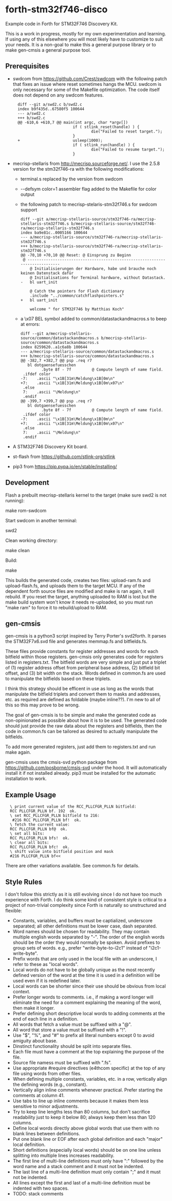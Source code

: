 # forth-stm32f746-disco
Example code in Forth for STM32F746 Discovery Kit.

This is a work in progress, mostly for my own experimentation and learning.
If using any of this elsewhere you will most likely have to customize to suit
your needs. It is a non-goal to make this a general purpose library or to make
gen-cmsis a general purpose tool.

## Prerequisites
* swdcom from https://github.com/Crest/swdcom with the following patch that
  fixes an issue where reset sometimes hangs the MCU.
  swdcom is only necessary for some of the Makefile optimization. The code
  itself does not depend on any swdcom features.
    
        diff --git a/swd2.c b/swd2.c
        index b9f435d..67580f5 100644
        --- a/swd2.c
        +++ b/swd2.c
        @@ -610,6 +610,7 @@ main(int argc, char *argv[])
                                if ( stlink_reset(handle) ) {
                                        die("Failed to reset target.");
                                }
        +                       usleep(1000);
                                if ( stlink_run(handle) ) {
                                        die("Failed to resume target.");
                                }

* mecrisp-stellaris from http://mecrisp.sourceforge.net/. I use the 2.5.8
  version for the stm32f746-ra with the following modifications:
  - terminal.s replaced by the version from swdcom
  - --defsym color=1 assembler flag added to the  Makefile for color output
  - the following patch to mecrisp-stelaris-stm32f746.s for swdcom support

        diff --git a/mecrisp-stellaris-source/stm32f746-ra/mecrisp-stellaris-stm32f746.s b/mecrisp-stellaris-source/stm32f746-ra/mecrisp-stellaris-stm32f746.s
        index ba9e81c..0005166 100644
        --- a/mecrisp-stellaris-source/stm32f746-ra/mecrisp-stellaris-stm32f746.s
        +++ b/mecrisp-stellaris-source/stm32f746-ra/mecrisp-stellaris-stm32f746.s
        @@ -70,10 +70,10 @@ Reset: @ Einsprung zu Beginn
         @ -----------------------------------------------------------------------------
            @ Initialisierungen der Hardware, habe und brauche noch keinen Datenstack dafür
            @ Initialisations for Terminal hardware, without Datastack.
        -   bl uart_init
         
            @ Catch the pointers for Flash dictionary
            .include "../common/catchflashpointers.s"
        +   bl uart_init
         
            welcome " for STM32F746 by Matthias Koch"

  - a \x07 BEL symbol added to common/datastackandmacros.s to beep at errors:

        diff --git a/mecrisp-stellaris-source/common/datastackandmacros.s b/mecrisp-stellaris-source/common/datastackandmacros.s
        index 8259620..a1c6a8b 100644
        --- a/mecrisp-stellaris-source/common/datastackandmacros.s
        +++ b/mecrisp-stellaris-source/common/datastackandmacros.s
        @@ -382,7 +382,7 @@ psp .req r7
           bl dotgaensefuesschen
                 .byte 8f - 7f         @ Compute length of name field.
         .ifdef color
        -7:    .ascii "\x1B[31m\Meldung\x1B[0m\n"
        +7:    .ascii "\x1B[31m\Meldung\x1B[0m\x07\n"
         .else
         7:    .ascii "\Meldung\n"
         .endif
        @@ -399,7 +399,7 @@ psp .req r7
           bl dotgaensefuesschen
                 .byte 8f - 7f         @ Compute length of name field.
         .ifdef color
        -7:    .ascii "\x1B[31m\Meldung\x1B[0m\n"
        +7:    .ascii "\x1B[31m\Meldung\x1B[0m\x07\n"
         .else
         7:    .ascii "\Meldung\n"
         .endif

* A STM32F746 Discovery Kit board.
* st-flash from https://github.com/stlink-org/stlink
* pip3 from https://pip.pypa.io/en/stable/installing/

## Development
Flash a prebuilt mecrisp-stellaris kernel to the target (make sure swd2 is not
running):
  
  make rom-swdcom

Start swdcom in another terminal:

  swd2

Clean working directory:

  make clean

Build:

  make

This builds the generated code, creates two files: upload-ram.fs and
upload-flash.fs, and uploads them to the target MCU. If any of the dependent
forth source files are modified and make is ran again, it will rebuild. If you
reset the target, anything uploaded to RAM is lost but the make build system
won't know it needs re-uploaded, so you must run "make ram" to force it to
rebuild/upload to RAM.

## gen-cmsis
gen-cmsis is a python3 script inspired by Terry Porter's svd2forth. It parses
the STM32F7x6.svd file and generates memmap.fs and bitfields.fs.

These files provide constants for register addresses and words for each bitfield
within those registers. gen-cmsis only generates code for registers listed in
registers.txt. The bitfield words are very simple and just put a triplet of (1)
register address offset from peripheral base address, (2) bitfield bit offset,
and (3) bit width on the stack.  Words defined in common.fs are used to
manipulate the bitfields based on these triplets.

I think this strategy should be efficent in use as long as the words that
manipulate the bitfield triplets and convert them to masks and addresses, etc.
as required are defined as foldable (maybe inline??). I'm new to all of this so
this may prove to be wrong.

The goal of gen-cmsis is to be simple and make the generated code as
non-opinionated as possible about how it is to be used. The generated code
should just provide the raw data about the registers and bitfields, then the
code in common.fs can be tailored as desired to actually manipulate the
bitfields.

To add more generated registers, just add them to registers.txt and run make
again.

gen-cmsis uses the cmsis-svd python package from
https://github.com/posborne/cmsis-svd under the hood. It will automatically
install it if not installed already. pip3 must be installed for the automatic
installation to work.

## Example Usage


      \ print current value of the RCC_PLLCFGR_PLLN bitfield:
      RCC PLLCFGR_PLLN bf. 192  ok.
      \ set RCC_PLLCFGR_PLLN bitfield to 216:
       #216 RCC PLLCFGR_PLLN bf!  ok.
      \ fetch the current value:
      RCC PLLCFGR_PLLN bf@  ok.
      \ set all bits:
      RCC PLLCFGR_PLLN bfs!  ok.
      \ clear all bits:
      RCC PLLCFGR_PLLN bfc!  ok.
      \ shift value into bitfield position and mask
      #216 PLLCFGR_PLLN bf<<

There are other variations available. See common.fs for details.

## Style Rules
I don't follow this strictly as it is still evolving since I do not have too
much experience with Forth. I do think some kind of consistent style is critical
to a project of non-trivial complexity since Forth is naturally so unstructured
and flexible:

* Constants, variables, and buffers must be captialized, underscore separated;
  all other definitions must be lower case, dash separated. 
* Word names should be chosen for readability. They may contain multiple english
  words separated by "-". The order of the english words should be the order
  they would normally be spoken. Avoid prefixes to group sets of words.
  e.g., prefer "write-byte-to-i2c1" instead of "i2c1-write-byte".
* Prefix words that are only used in the local file with an underscore, I refer
  to these as "local words".
* Local words do not have to be globally unique as the most recently defined
  version of the word at the time it is used in a definition will be used even
  if it is redefined later.
* Local words can be shorter since their use should be obvious from local
  context.
* Prefer longer words to comments. i.e., if making a word longer will eliminate
  the need for a comment explaining the meaning of the word, then make it
  longer.
* Prefer defining short descriptive local words to adding comments at the end
  of each line in a definition.
* All words that fetch a value must be suffixed with a "@".
* All word that store a value must be suffixed with a "!".
* Use "$", "%", and "#" to prefix all literal numbers except 0 to avoid amiguity
  about base.
* Dinstinct functionality should be split into separate files.
* Each file must have a comment at the top explaining the purpose of the file.
* Source file namess must be suffixed with ".fs".
* Use appropriate #require directives (e4thcom specific) at the top of any file
  using words from other files.
* When defining multiple constants, variables, etc. in a row, vertically align
  the defining words (e.g., constant).
* Vertically align inline comments whenever practical. Prefer starting the
  comments at column 41.
* Use tabs to line up inline comments because it makes them less sensitive to
  minor adjustments.
* Try to keep line lengths less than 80 columns, but don't sacrifice readability
  just to keep it below 80; always keep them less than 120 columns.
* Define local words directly above global words that use them with no blank
  lines between definitions.
* Put one blank line or EOF after each global definition and each "major" local
  definition.
* Short definitions (especially local words) should be on one line unless
  splitting into multiple lines increases readability.
* The first line of multi-line definitions must only have ":" followed by the
  word name and a stack comment and it must not be indented.
* The last line of a multi-line definition must only contain ";" and it must not
  be indented.
* All lines except the first and last of a multi-line definition must be
  indented with two spaces.
* TODO: stack comments
